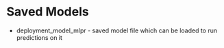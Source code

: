 # Saved Models
* deployment_model_mlpr - saved model file which can be loaded to run predictions on it

